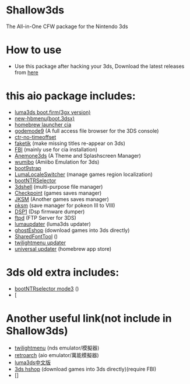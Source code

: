 # Shallow3ds
The All-in-One CFW package for the Nintendo 3ds

# How to use
* Use this package after hacking your 3ds, Download the latest releases from [here]()

# this aio package includes:
* [luma3ds boot.firm(3gx version)](https://github.com/Nanquitas/Luma3DS)
* [new-hbmenu(boot.3dsx)](https://github.com/fincs/new-hbmenu)
* [homebrew launcher cia](https://github.com/yellows8/hblauncher_loader)
* [godemode9](https://github.com/d0k3/GodMode9) (A full access file browser for the 3DS console)
* [ctr-no-timeoffset](https://github.com/ihaveamac/ctr-no-timeoffset)
* [faketik](https://github.com/ihaveamac/faketik) (make missing titles re-appear on 3ds)
* [FBI](https://github.com/Steveice10/FBI) (mainly use for cia installation)
* [Anemone3ds](https://github.com/astronautlevel2/Anemone3DS) (A Theme and Splashscreen Manager)
* [wumibo](https://github.com/hax0kartik/wumiibo) (Amiibo Emulation for 3ds)
* [boot9strap](https://github.com/SciresM/boot9strap)
* [LumaLocaleSwitcher](https://github.com/Possum/LumaLocaleSwitcher) (manage games region localization)
* [bootNTRSelector](https://github.com/Nanquitas/BootNTR)
* [3dshell](https://github.com/joel16/3DShell) (multi-purpose file manager)
* [Checkpoint](https://github.com/FlagBrew/Checkpoint) (games saves manager)
* [JKSM](https://github.com/J-D-K/JKSM) (Another games saves manager)
* [pksm](https://github.com/FlagBrew/PKSM) (save manager for pokeon III to VIII)
* [DSP1](https://github.com/zoogie/DSP1) (Dsp firmware dumper)
* [ftpd](https://github.com/mtheall/ftpd) (FTP Server for 3DS)
* [lumaupdater](https://github.com/KunoichiZ/lumaupdate) (luma3ds updater)
* [ghostEshop](https://ghosteshop.com) (download games into 3ds directly)
* [SharedFontTool](https://github.com/dnasdw/SharedFontTool) ()
* [twilightmenu updater](https://github.com/RocketRobz/TWiLightMenu-Updater)
* [universal updater](https://github.com/RocketRobz/TWiLightMenu-Updater) (homebrew app store)

# 3ds old extra includes:
* [bootNTRselector mode3](https://github.com/Nanquitas/BootNTR) ()
* [
# Another useful link(not include in Shallow3ds)
* [twilightmenu](https://github.com/DS-Homebrew/TWiLightMenu) (nds emulator/模擬器)
* [retroarch](https://retroarch.com) (aio emulator/萬能模擬器)
* [luma3ds中文版](https://github.com/CynricXu/Luma3DS) 
* [3ds hshop](https://hshop.erista.me/) (download games into 3ds directly)(require FBI)
* []

